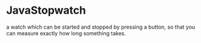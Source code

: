 # JavaStopwatch
a watch which can be started and stopped by pressing a button, so that you can measure exactly how long something takes.
